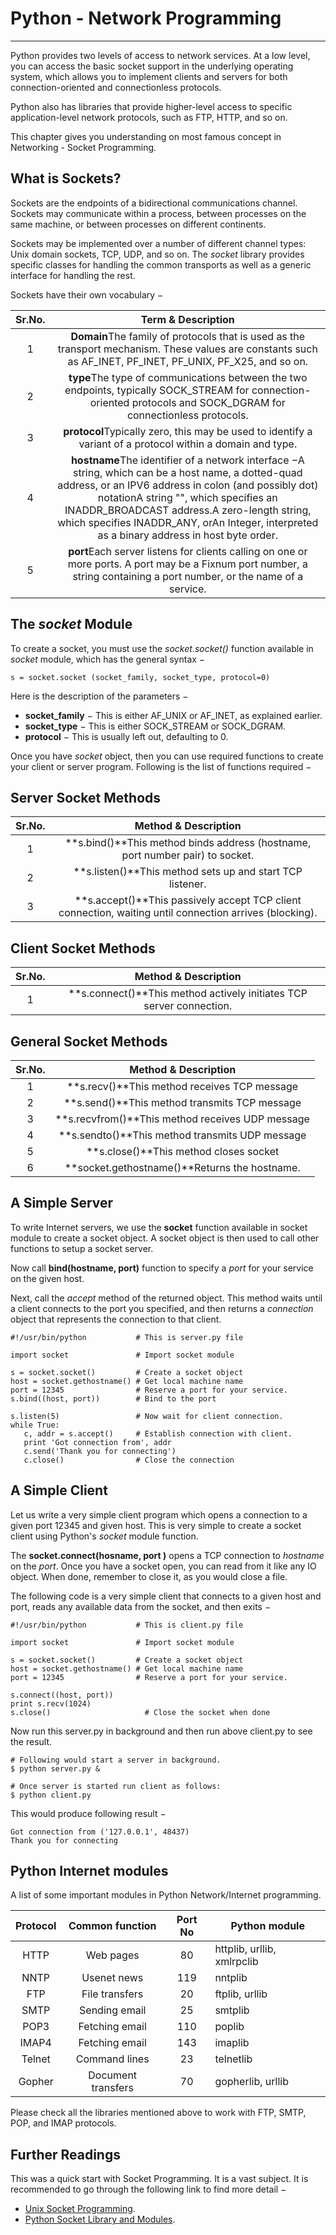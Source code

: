 # Python - Network Programming

------

Python provides two levels of access to network services. At a low level, you can access the basic socket support in the underlying operating system, which allows you to implement clients and servers for both connection-oriented and connectionless protocols.

Python also has libraries that provide higher-level access to specific application-level network protocols, such as FTP, HTTP, and so on.

This chapter gives you understanding on most famous concept in Networking - Socket Programming.

## What is Sockets?

Sockets are the endpoints of a bidirectional communications channel. Sockets may communicate within a process, between processes on the same machine, or between processes on different continents.

Sockets may be implemented over a number of different channel types: Unix domain sockets, TCP, UDP, and so on. The *socket* library provides specific classes for handling the common transports as well as a generic interface for handling the rest.

Sockets have their own vocabulary −

| Sr.No. |                      Term & Description                      |
| :----: | :----------------------------------------------------------: |
|   1    | **Domain**The family of protocols that is used as the transport mechanism. These values are constants such as AF_INET, PF_INET, PF_UNIX, PF_X25, and so on. |
|   2    | **type**The type of communications between the two endpoints, typically SOCK_STREAM for connection-oriented protocols and SOCK_DGRAM for connectionless protocols. |
|   3    | **protocol**Typically zero, this may be used to identify a variant of a protocol within a domain and type. |
|   4    | **hostname**The identifier of a network interface −A string, which can be a host name, a dotted-quad address, or an IPV6 address in colon (and possibly dot) notationA string "<broadcast>", which specifies an INADDR_BROADCAST address.A zero-length string, which specifies INADDR_ANY, orAn Integer, interpreted as a binary address in host byte order. |
|   5    | **port**Each server listens for clients calling on one or more ports. A port may be a Fixnum port number, a string containing a port number, or the name of a service. |

## The *socket* Module

To create a socket, you must use the *socket.socket()* function available in *socket* module, which has the general syntax −

```
s = socket.socket (socket_family, socket_type, protocol=0)
```

Here is the description of the parameters −

- **socket_family** − This is either AF_UNIX or AF_INET, as explained earlier.
- **socket_type** − This is either SOCK_STREAM or SOCK_DGRAM.
- **protocol** − This is usually left out, defaulting to 0.

Once you have *socket* object, then you can use required functions to create your client or server program. Following is the list of functions required −

## Server Socket Methods

| Sr.No. |                     Method & Description                     |
| :----: | :----------------------------------------------------------: |
|   1    | **s.bind()**This method binds address (hostname, port number pair) to socket. |
|   2    |  **s.listen()**This method sets up and start TCP listener.   |
|   3    | **s.accept()**This passively accept TCP client connection, waiting until connection arrives (blocking). |

## Client Socket Methods

| Sr.No. |                     Method & Description                     |
| :----: | :----------------------------------------------------------: |
|   1    | **s.connect()**This method actively initiates TCP server connection. |

## General Socket Methods

| Sr.No. |               Method & Description               |
| :----: | :----------------------------------------------: |
|   1    |   **s.recv()**This method receives TCP message   |
|   2    |  **s.send()**This method transmits TCP message   |
|   3    | **s.recvfrom()**This method receives UDP message |
|   4    | **s.sendto()**This method transmits UDP message  |
|   5    |      **s.close()**This method closes socket      |
|   6    |  **socket.gethostname()**Returns the hostname.   |

## A Simple Server

To write Internet servers, we use the **socket** function available in socket module to create a socket object. A socket object is then used to call other functions to setup a socket server.

Now call **bind(hostname, port)** function to specify a *port* for your service on the given host.

Next, call the *accept* method of the returned object. This method waits until a client connects to the port you specified, and then returns a *connection* object that represents the connection to that client.

```
#!/usr/bin/python           # This is server.py file

import socket               # Import socket module

s = socket.socket()         # Create a socket object
host = socket.gethostname() # Get local machine name
port = 12345                # Reserve a port for your service.
s.bind((host, port))        # Bind to the port

s.listen(5)                 # Now wait for client connection.
while True:
   c, addr = s.accept()     # Establish connection with client.
   print 'Got connection from', addr
   c.send('Thank you for connecting')
   c.close()                # Close the connection
```

## A Simple Client

Let us write a very simple client program which opens a connection to a given port 12345 and given host. This is very simple to create a socket client using Python's *socket* module function.

The **socket.connect(hosname, port )** opens a TCP connection to *hostname* on the *port*. Once you have a socket open, you can read from it like any IO object. When done, remember to close it, as you would close a file.

The following code is a very simple client that connects to a given host and port, reads any available data from the socket, and then exits −

```
#!/usr/bin/python           # This is client.py file

import socket               # Import socket module

s = socket.socket()         # Create a socket object
host = socket.gethostname() # Get local machine name
port = 12345                # Reserve a port for your service.

s.connect((host, port))
print s.recv(1024)
s.close()                     # Close the socket when done
```

Now run this server.py in background and then run above client.py to see the result.

```
# Following would start a server in background.
$ python server.py & 

# Once server is started run client as follows:
$ python client.py
```

This would produce following result −

```
Got connection from ('127.0.0.1', 48437)
Thank you for connecting
```

## Python Internet modules

A list of some important modules in Python Network/Internet programming.

| Protocol |  Common function   | Port No | Python module              |
| :------: | :----------------: | :-----: | -------------------------- |
|   HTTP   |     Web pages      |   80    | httplib, urllib, xmlrpclib |
|   NNTP   |    Usenet news     |   119   | nntplib                    |
|   FTP    |   File transfers   |   20    | ftplib, urllib             |
|   SMTP   |   Sending email    |   25    | smtplib                    |
|   POP3   |   Fetching email   |   110   | poplib                     |
|  IMAP4   |   Fetching email   |   143   | imaplib                    |
|  Telnet  |   Command lines    |   23    | telnetlib                  |
|  Gopher  | Document transfers |   70    | gopherlib, urllib          |

Please check all the libraries mentioned above to work with FTP, SMTP, POP, and IMAP protocols.

## Further Readings

This was a quick start with Socket Programming. It is a vast subject. It is recommended to go through the following link to find more detail −

- [Unix Socket Programming](https://www.tutorialspoint.com/unix_sockets/index.htm).
- [Python Socket Library and Modules](http://docs.python.org/3.0/library/socket.html).
